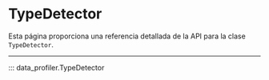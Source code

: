 # TypeDetector

Esta página proporciona una referencia detallada de la API para la clase `TypeDetector`.

---

::: data_profiler.TypeDetector